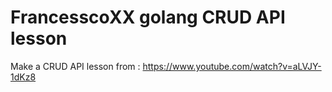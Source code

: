 # FrancesscoXX golang CRUD API lesson  

Make a CRUD API lesson from : https://www.youtube.com/watch?v=aLVJY-1dKz8

